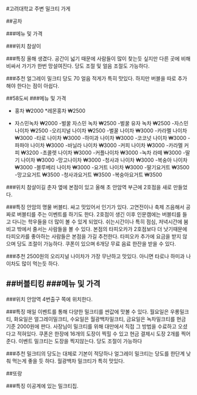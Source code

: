 #고려대학교 주변 밀크티 가게

##공차

###메뉴 및 가격
  
###위치
참살이 
 
###특징 
  올해 생겼다. 공간이 넓기 때문에 사람들이 많이 찾는듯 싶지만 다른 곳에 비해 비싸서 가기가 한번 망설여진다. 당도 조절 및 얼음 조절도 가능하다.
  
###추천
  얼그레이 밀크티 당도 70 얼음 적게가 특히 맛있다. 하지만 버블을 따로 추가해야 한다는 점이 아쉽다. 
  
##58도씨
###메뉴 및 가격
- 홍차 ₩2000
*레몬홍차 ₩2500
* 자스민녹차 ₩2000
-벌꿀 자스민 녹차 ₩2500
-벌꿀 유자 녹차 ₩2500
-자스민 나이차 ₩2500
-오리지널 나이차 ₩2500
-벌꿀 나이차 ₩3000
-카라멜 나이차 ₩3000
-타로 나이차 ₩3000
-하미과 나이차 ₩3000
-코코넛 나이차 ₩3000
-파파야 나이차 ₩3000
-바닐라 나이차 ₩3000
-커피 나이차 ₩3000
-카라멜 커피 ₩3200
-초콜렛 나이차 ₩3000
-커플나이차 ₩3000
-녹차 라떼 ₩3000
-딸기 나이차 ₩3000
-망고나이차 ₩3000
-청사과 나이차 ₩3000
-복숭아 나이차 ₩3000
-블루베리 나이차 ₩3000
-요거트 나이차 ₩3000
-딸기요거트 ₩3500
-망고요거트 ₩3500
-청사과요거트 ₩3500
-복숭아요거트 ₩3500

###위치
  참살이길 춘자 옆에 본점이 있고 올해 초 안암역 부근에 2호점을 새로 만들었다.

###특징
  안암의 명물 버블티. 싸고 맛있어서 인기가 있다. 고연전이나 축제 즈음해서 공짜로 버블티를 주는 이벤트를 하기도 한다. 2호점이 생긴 이후 인문캠에는 버블티를 들고 다니는 학우들을 더 많이 볼 수 있게 되었다. 쉬는시간이나 특히 점심, 저녁시간에 붐비고 밖에서 줄서는 사람들을 볼 수 있다. 본점의 타피오카가 2호점보다 더 낫기때문에 타피오카를 좋아하는 사람들은 본점을 가길 추천한다. 타피오카 추가에 요금을 받지 않으며 당도 조절이 가능하다. 쿠폰이 있으며 6개당 무료 음료 한잔을 받을 수 있다. 
  
###추천
2500원의 오리지널 나이차가 가장 무난하고 맛있다. 아니면 타로나 하미과 나이차도 많이 먹는듯 하다.

  
##버블티킹
###메뉴 및 가격
-

###위치
안암역 4번출구 쪽에 위치한다.
  
###특징
  매일 이벤트를 통해 다양한 밀크티를 싼값에 맛볼 수 있다.
  월요일은 우롱밀크티, 화요일은 얼그레이밀크티, 수요일은 월광백차밀크티, 금요일은 녹차밀크티를 현금 기준 2000원에 판다.
  사장님이 밀크티를 위해 대만에서 직접 그 방법을 수료하고 오셨다고 적혀있다.
  쿠폰은 한장에 16개의 도장이 찍힐 수 있고 현금 결제시 도장 2개를 찍어준다. 이벤트 밀크티는 도장을 찍지않는다. 
  당도 조절이 가능하다

###추천
  밀크티의 당도는 대체로 기본이 적당하나 얼그레이 밀크티는 당도를 한단계 낮춰 먹는게 좋을 듯 하다.
  월광백차 밀크티가 특히 맛있다.
  
##또랑

###특징
  이공계에 있는 밀크티집.
